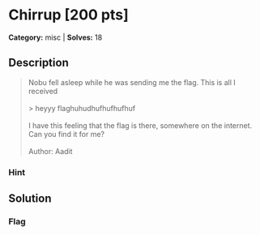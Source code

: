 # Chirrup [200 pts]

**Category:** misc
| **Solves:** 18

## Description
>Nobu fell asleep while he was sending me the flag. This is all I received<br><br>> heyyy flaghuhudhufhufhufhuf<br><br>I have this feeling that the flag is there, somewhere on the internet. Can you find it for me?<br><br>Author: Aadit

### Hint
 
## Solution

### Flag

